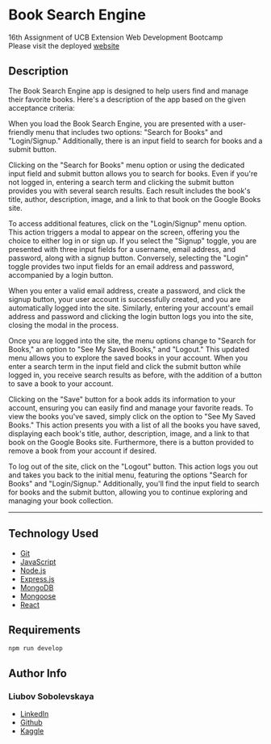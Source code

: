 # Book Search Engine

16th Assignment of UCB Extension Web Development Bootcamp<br/>
Please visit the deployed [website](https://luba-deployed-book-search.herokuapp.com/)
## Description

The Book Search Engine app is designed to help users find and manage their favorite books. Here's a description of the app based on the given acceptance criteria:

When you load the Book Search Engine, you are presented with a user-friendly menu that includes two options: "Search for Books" and "Login/Signup." Additionally, there is an input field to search for books and a submit button.

Clicking on the "Search for Books" menu option or using the dedicated input field and submit button allows you to search for books. Even if you're not logged in, entering a search term and clicking the submit button provides you with several search results. Each result includes the book's title, author, description, image, and a link to that book on the Google Books site.

To access additional features, click on the "Login/Signup" menu option. This action triggers a modal to appear on the screen, offering you the choice to either log in or sign up. If you select the "Signup" toggle, you are presented with three input fields for a username, email address, and password, along with a signup button. Conversely, selecting the "Login" toggle provides two input fields for an email address and password, accompanied by a login button.

When you enter a valid email address, create a password, and click the signup button, your user account is successfully created, and you are automatically logged into the site. Similarly, entering your account's email address and password and clicking the login button logs you into the site, closing the modal in the process.

Once you are logged into the site, the menu options change to "Search for Books," an option to "See My Saved Books," and "Logout." This updated menu allows you to explore the saved books in your account. When you enter a search term in the input field and click the submit button while logged in, you receive search results as before, with the addition of a button to save a book to your account.

Clicking on the "Save" button for a book adds its information to your account, ensuring you can easily find and manage your favorite reads. To view the books you've saved, simply click on the option to "See My Saved Books." This action presents you with a list of all the books you have saved, displaying each book's title, author, description, image, and a link to that book on the Google Books site. Furthermore, there is a button provided to remove a book from your account if desired.

To log out of the site, click on the "Logout" button. This action logs you out and takes you back to the initial menu, featuring the options "Search for Books" and "Login/Signup." Additionally, you'll find the input field to search for books and the submit button, allowing you to continue exploring and managing your book collection.



---

## Technology Used

- [Git](https://git-scm.com/)
- [JavaScript](https://www.javascript.com/)
- [Node.js](https://nodejs.dev/)
- [Express.js](https://expressjs.com/)
- [MongoDB](https://www.mongodb.com/)
- [Mongoose](https://www.npmjs.com/package/mongoose)
- [React](https://react.dev/)

## Requirements

```
npm run develop
```

## Author Info

### Liubov Sobolevskaya

- [LinkedIn](https://www.linkedin.com/in/liubov-sobolevskaya/)
- [Github](https://github.com/LiubovSobolevskaya)
- [Kaggle](https://www.kaggle.com/lyubovsobolevskaya)

